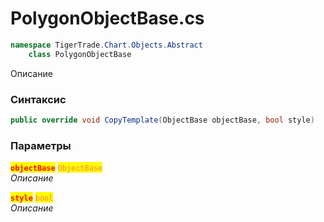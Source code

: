 
# PolygonObjectBase.cs
```csharp
namespace TigerTrade.Chart.Objects.Abstract  
    class PolygonObjectBase
```

Описание

### Синтаксис
```csharp
public override void CopyTemplate(ObjectBase objectBase, bool style)
```

### Параметры  
<mark style="color:red;">**`objectBase`**</mark> <mark style="color:coral;">`ObjectBase`</mark>  
 *Описание*  
  
<mark style="color:red;">**`style`**</mark> <mark style="color:coral;">`bool`</mark>  
 *Описание*  
  

                    
                    